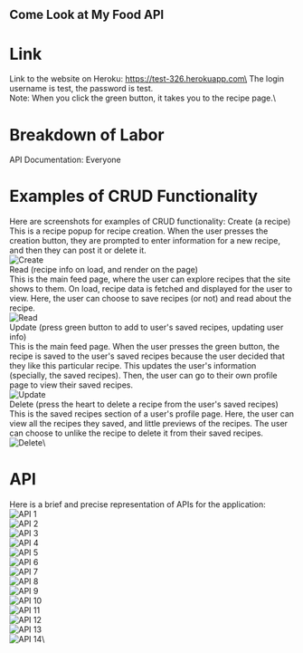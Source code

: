 ## Come Look at My Food API

# Link

Link to the website on Heroku: https://test-326.herokuapp.com\
The login username is test, the password is test.\
Note: When you click the green button, it takes you to the recipe page.\

# Breakdown of Labor

API Documentation: Everyone



# Examples of CRUD Functionality
Here are screenshots for examples of CRUD functionality:
Create (a recipe)\
This is a recipe popup for recipe creation. When the user presses the creation button, they are prompted to enter information for a new recipe, and then they can post it or delete it.\
![Create](screenshots-milestone2/create.png)\
Read (recipe info on load, and render on the page)\
This is the main feed page, where the user can explore recipes that the site shows to them. On load, recipe data is fetched and displayed for the user to view. Here, the user can choose to save recipes (or not) and read about the recipe.\
![Read](screenshots-milestone2/read.png)\
Update (press green button to add to user's saved recipes, updating user info)\
This is the main feed page. When the user presses the green button, the recipe is saved to the user's saved recipes because the user decided that they like this particular recipe. This updates the user's information (specially, the saved recipes). Then, the user can go to their own profile page to view their saved recipes.\
![Update](screenshots-milestone2/update.png)\
Delete (press the heart to delete a recipe from the user's saved recipes)\
This is the saved recipes section of a user's profile page. Here, the user can view all the recipes they saved, and little previews of the recipes. The user can choose to unlike the recipe to delete it from their saved recipes.\
![Delete](screenshots-milestone2/delete.png)\

# API

Here is a brief and precise representation of APIs for the application:
![API 1](screenshots-milestone2/api1.png)\
![API 2](screenshots-milestone2/api2.png)\
![API 3](screenshots-milestone2/api3.png)\
![API 4](screenshots-milestone2/api4.png)\
![API 5](screenshots-milestone2/api5.png)\
![API 6](screenshots-milestone2/api6.png)\
![API 7](screenshots-milestone2/api7.png)\
![API 8](screenshots-milestone2/api8.png)\
![API 9](screenshots-milestone2/api9.png)\
![API 10](screenshots-milestone2/api10.png)\
![API 11](screenshots-milestone2/api11.png)\
![API 12](screenshots-milestone2/api12.png)\
![API 13](screenshots-milestone2/api13.png)\
![API 14](screenshots-milestone2/api14.png)\
